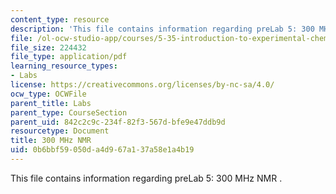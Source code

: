 ```yaml
---
content_type: resource
description: 'This file contains information regarding preLab 5: 300 MHz NMR .'
file: /ol-ocw-studio-app/courses/5-35-introduction-to-experimental-chemistry-fall-2012/0b6bbf59050da4d967a137a58e1a4b19_MIT5_35F12_300MHzNMRPreLa5.pdf
file_size: 224432
file_type: application/pdf
learning_resource_types:
- Labs
license: https://creativecommons.org/licenses/by-nc-sa/4.0/
ocw_type: OCWFile
parent_title: Labs
parent_type: CourseSection
parent_uid: 842c2c9c-234f-82f3-567d-bfe9e47ddb9d
resourcetype: Document
title: 300 MHz NMR
uid: 0b6bbf59-050d-a4d9-67a1-37a58e1a4b19
---
```

This file contains information regarding preLab 5: 300 MHz NMR .